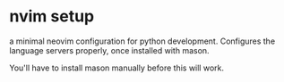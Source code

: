 # nvim setup
 a minimal neovim configuration for python development.  Configures the language servers properly, once installed with mason.

 You'll have to install mason manually before this will work.  
